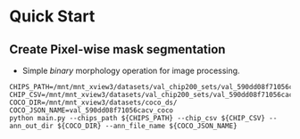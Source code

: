 # Quick Start 



## Create Pixel-wise mask segmentation 

- Simple _binary_ morphology operation for image processing. 
  
```
CHIPS_PATH=/mnt/mnt_xview3/datasets/val_chip200_sets/val_590dd08f71056cacv/
CHIP_CSV=/mnt/mnt_xview3/datasets/val_chip200_sets/val_590dd08f71056cacv/val_chip_annotations.csv
COCO_DIR=/mnt/mnt_xview3/datasets/coco_ds/
COCO_JSON_NAME=val_590dd08f71056cacv_coco
python main.py --chips_path ${CHIPS_PATH} --chip_csv ${CHIP_CSV} --ann_out_dir ${COCO_DIR} --ann_file_name ${COCO_JSON_NAME}
```